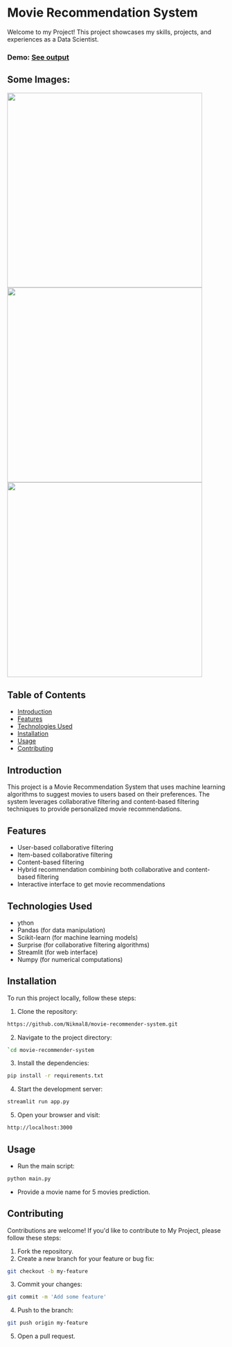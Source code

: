 # Movie Recommendation System
Welcome to my Project! This project showcases my skills, projects, and experiences as a Data Scientist.

### Demo: [See output](https://github.com/user-attachments/assets/14ab0545-075f-4fc4-943c-de018414ff2b)
## Some Images:
<img width="450px;" src="https://github.com/user-attachments/assets/8975def5-e7ae-4681-be9d-783e9c23c5a1"/>
<img width="450px;" src="https://github.com/user-attachments/assets/9180370c-2ed4-4bff-a1ce-15aa5e752004"/>
<img width="450px;" src="https://github.com/user-attachments/assets/56602a78-1a27-454e-9060-0213f0e332b2"/>


## Table of Contents
- [Introduction](#introduction)
- [Features](#features)
- [Technologies Used](#technologies-used)
- [Installation](#installation)
- [Usage](#usage)
- [Contributing](#contributing)

## Introduction
This project is a Movie Recommendation System that uses machine learning algorithms to suggest movies to users based on their preferences. The system leverages collaborative filtering and content-based filtering techniques to provide personalized movie recommendations.
## Features
- User-based collaborative filtering
- Item-based collaborative filtering
- Content-based filtering
- Hybrid recommendation combining both collaborative and content-based filtering
- Interactive interface to get movie recommendations

## Technologies Used
- ython
- Pandas (for data manipulation)
- Scikit-learn (for machine learning models)
- Surprise (for collaborative filtering algorithms)
- Streamlit (for web interface)
- Numpy (for numerical computations)

## Installation
To run this project locally, follow these steps:

1. Clone the repository: 
```bash
https://github.com/Nikmal8/movie-recommender-system.git
```
2. Navigate to the project directory: 
```bash
`cd movie-recommender-system
```
3. Install the dependencies: 
```bash
pip install -r requirements.txt
```
4. Start the development server: 
```bash
streamlit run app.py
```
5. Open your browser and visit: 
```bash
http://localhost:3000
```

## Usage
- Run the main script:
```bash
python main.py
```

- Provide a movie name for 5 movies prediction.

## Contributing
Contributions are welcome! If you'd like to contribute to My Project, please follow these steps:

1. Fork the repository.
2. Create a new branch for your feature or bug fix: 
```bash
git checkout -b my-feature
```
3. Commit your changes: 
```bash
git commit -m 'Add some feature'
```
4. Push to the branch: 
```bash
git push origin my-feature
```
5. Open a pull request.


